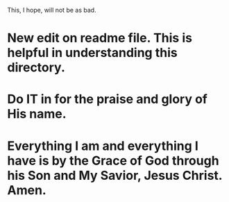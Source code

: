 This, I hope, will not be as bad.

# New edit on readme file. This is helpful in understanding this directory.

# Do IT in for the praise and glory of His name. 

# Everything I am and everything I have is by the Grace of God through his Son and  My Savior, Jesus Christ. Amen.
